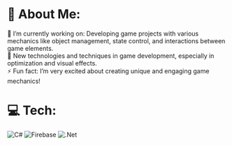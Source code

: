 # 💫 About Me:
🔭 I’m currently working on: Developing game projects with various mechanics like object management, state control, and interactions between game elements.
<br>🌱 New technologies and techniques in game development, especially in optimization and visual effects.
<br>⚡ Fun fact: I’m very excited about creating unique and engaging game mechanics!


# 💻 Tech:
![C#](https://img.shields.io/badge/c%23-%23239120.svg?style=for-the-badge&logo=csharp&logoColor=white) ![Firebase](https://img.shields.io/badge/firebase-%23039BE5.svg?style=for-the-badge&logo=firebase) ![.Net](https://img.shields.io/badge/.NET-5C2D91?style=for-the-badge&logo=.net&logoColor=white)
